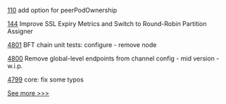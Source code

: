 
[110](https://github.com/hyperledger-labs/fabric-builder-k8s/pull/110) add option for peerPodOwnership

[144](https://github.com/hyperledger-labs/hlf-connector/pull/144) Improve SSL Expiry Metrics and Switch to Round-Robin Partition Assigner

[4801](https://github.com/hyperledger/fabric/pull/4801) BFT chain unit tests: configure - remove node

[4800](https://github.com/hyperledger/fabric/pull/4800) Remove global-level endpoints from channel config - mid version - w.i.p.

[4799](https://github.com/hyperledger/fabric/pull/4799) core: fix some typos


[See more >>>](https://start-here.hyperledger.org/pull-requests)
